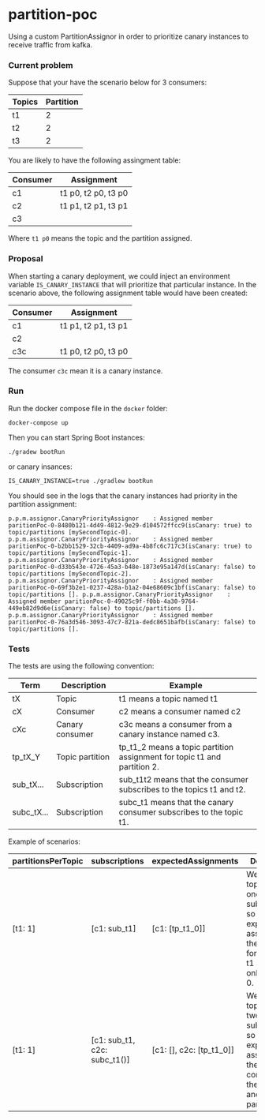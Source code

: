 # partition-poc

Using a custom PartitionAssignor in order to prioritize canary instances to receive traffic from kafka.

### Current problem

Suppose that your have the scenario below for 3 consumers:

| Topics | Partition | 
|--------|-----------|
|  t1    |     2     |
|  t2    |     2     |
|  t3    |     2     |

You are likely to have the following assingment table:

| Consumer | Assignment          |
|----------|---------------------|
| c1       | t1 p0, t2 p0, t3 p0 |
| c2       | t1 p1, t2 p1, t3 p1 |
| c3       |                     |

Where `t1 p0` means the topic and the partition assigned.

### Proposal

When starting a canary deployment, we could inject an environment variable `IS_CANARY_INSTANCE` that will prioritize that particular instance. In the scenario above, the following assignment table would have been created:

| Consumer | Assignment          |
|----------|---------------------|
| c1       | t1 p1, t2 p1, t3 p1 |
| c2       |                     |
| c3c      | t1 p0, t2 p0, t3 p0 |

The consumer `c3c` mean it is a canary instance.

### Run

Run the docker compose file in the `docker` folder:

`docker-compose up`

Then you can start Spring Boot instances:

`./gradew bootRun`

or canary insances:

`IS_CANARY_INSTANCE=true ./gradlew bootRun`

You should see in the logs that the canary instances had priority in the partition assignment:

``
 p.p.m.assignor.CanaryPriorityAssignor    : Assigned member paritionPoc-0-8480b121-4d49-4812-9e29-d104572ffcc9(isCanary: true) to topic/partitions [mySecondTopic-0].
p.p.m.assignor.CanaryPriorityAssignor    : Assigned member paritionPoc-0-b2bb1529-32cb-4409-ad9a-4b8fc6c717c3(isCanary: true) to topic/partitions [mySecondTopic-1].
p.p.m.assignor.CanaryPriorityAssignor    : Assigned member paritionPoc-0-d33b543e-4726-45a3-b48e-1873e95a147d(isCanary: false) to topic/partitions [mySecondTopic-2].
p.p.m.assignor.CanaryPriorityAssignor    : Assigned member paritionPoc-0-69f3b2e1-0237-428a-b1a2-04e68609c1bf(isCanary: false) to topic/partitions [].
p.p.m.assignor.CanaryPriorityAssignor    : Assigned member paritionPoc-0-49025c9f-f0bb-4a30-9764-449eb82d9d6e(isCanary: false) to topic/partitions [].
p.p.m.assignor.CanaryPriorityAssignor    : Assigned member paritionPoc-0-76a3d546-3093-47c7-821a-dedc8651bafb(isCanary: false) to topic/partitions [].
``

### Tests

The tests are using the following convention:

| Term       | Description     | Example                                                                  |
|------------|-----------------|--------------------------------------------------------------------------|
| tX         | Topic           | t1 means a topic named t1                                                |
| cX         | Consumer        | c2 means a consumer named c2                                             |
| cXc        | Canary consumer | c3c means a consumer from a canary instance named c3.                    |
| tp_tX_Y    | Topic partition | tp_t1_2 means a topic partition assignment for topic t1 and partition 2. |
| sub_tX...  | Subscription    | sub_t1t2 means that the consumer subscribes to the topics t1 and t2.     | 
| subc_tX... | Subscription    | subc_t1 means that the canary consumer subscribes to the topic t1.       | 

Example of scenarios:

| partitionsPerTopic | subscriptions | expectedAssignments | Description                                                                                                                      |
|--------------------|---------------|---------------------|----------------------------------------------------------------------------------------------------------------------------------|
| [t1: 1]            | [c1: sub_t1]  | [c1: [tp_t1_0]]     | We have one topic t1 and one subscription, so the expected assignment is the consumer for the topic t1 and the only partition 0. |
| [t1: 1]            | [c1: sub_t1, c2c: subc_t1()]  | [c1: [], c2c: [tp_t1_0]]     | We have one topic t1 and two subscriptions, so the expected assignment is the canary consumer for the topic t1 and the only partition 0. |

